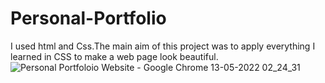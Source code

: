 # Personal-Portfolio
I used html and Css.The main aim of this project was to apply everything I learned in CSS to make a web page look beautiful.
![Personal Portfoloio Website - Google Chrome 13-05-2022 02_24_31](https://user-images.githubusercontent.com/95878363/168170865-58e52612-e0c6-43f6-9d8e-ec3b37d6f18c.png)

